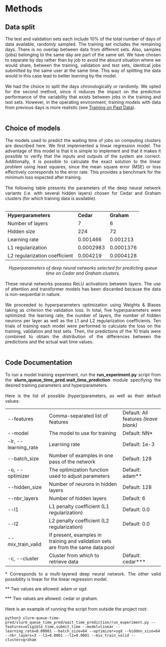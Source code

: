 # Methods


## Data split

<div align="justify">The test and validation sets each include 10% of the total number of days of data available, randomly sampled. The training set includes the remaining days. There is no overlap between data from different sets. Also, samples (jobs) belonging to the same day are part of the same set. We have chosen to separate by day rather than by job to avoid the absurd situation where we would share, between the training, validation and test sets, identical jobs submitted by the same user at the same time. This way of splitting the data would in this case lead to better learning by the model.
<br></br>
We had the choice to split the days chronologically or randomly. We opted for the second method, since it reduces the impact on the predictive performance of the variability that exists between jobs in the training and test sets. However, in the operating environment, training models with data from previous days is more realistic (see <a href="docs/3_Train_on_past_data">Training on Past Data</a>).
<br></br>
</div>

## Choice of models

<div align="justify">The models used to predict the waiting time of jobs on computing clusters are described here. We first implemented a linear regression model. The advantage of this model is that it is simple to implement and that it makes it possible to verify that the inputs and outputs of the system are correct. Additionally, it is possible to calculate the exact solution to the linear problem using least squares, since the mean square error (MSE) or loss effectively corresponds to the error rate. This provides a benchmark for the minimum loss expected after training.
<br></br>
The following table presents the parameters of the deep neural network variants (i.e. with several hidden layers) chosen for Cedar and Graham clusters (for which training data is available).
<br></br>
<div align="center">
<table>
  <tr>
   <td><strong>Hyperparameters</strong>
   </td>
   <td><strong>Cedar</strong>
   </td>
   <td><strong>Graham</strong>
   </td>
  </tr>
  <tr>
   <td>Number of layers
   </td>
   <td>7
   </td>
   <td>6
   </td>
  </tr>
  <tr>
   <td>Hidden size
   </td>
   <td>224
   </td>
   <td>72
   </td>
  </tr>
  <tr>
   <td>Learning rate
   </td>
   <td>0.001466
   </td>
   <td>0.001213
   </td>
  </tr>
  <tr>
   <td>L1 regularization
   </td>
   <td>0.0002983
   </td>
   <td>0.0001376
   </td>
  </tr>
  <tr>
   <td>L2 regularization coefficient
   </td>
   <td>0.004219
   </td>
   <td>0.0004128
   </td>
  </tr>
</table>
<i>Hyperparameters of deep neural networks selected for predicting queue time on Cedar and Graham clusters.
</i>
</div>
<br>
These neural networks possess ReLU activations between layers. The use of attention and transformer models has been discarded because the data is non-sequential in nature.
<br></br>
We proceeded to hyperparameters optimization using Weights & Biases taking as criterion the validation loss. In total, five hyperparameters were optimized: the learning rate, the number of layers, the number of hidden neurons per layer as well as the L1 and L2 regularization coefficients. Ten trials of training each model were performed to calculate the loss on the training, validation and test sets. Then, the predictions of the 10 trials were combined to obtain the distribution of the differences between the predictions and the actual wait time values.
<br></br>
</div>

## Code Documentation

<div align="justify">To run a model training experiment, run the <b>run_experiment.py</b> script from the <b>slurm_queue_time_pred.wait_time_prediction</b> module specifying the desired training parameters and hyperparameters.
<br></br>
Here is the list of possible (hyper)parameters, as well as their default values:
</div>
<table>
 <tr>
  <td>--features
  </td>	 	
  <td>Comma-separated list of features
  </td>
  <td>Default: All features <i>(leave blank)</i>
  </td>
 </tr>
  <tr>
  <td>--model
  </td>	 	
  <td>The model to use for training
  </td>
  <td>Default: NN*
  </td>
 </tr>
 <tr>
  <td>-lr, --learning_rate
  </td>	 	
  <td>Learning rate
  </td>
  <td>Default: 1e-3
  </td>
 </tr>
 <tr>
  <td>--batch_size
  </td>	 	
  <td>Number of examples in one pass of the network
  </td>
  <td>Default: 128
  </td>
 </tr>
 <tr>
  <td>-o, --optimizer
  </td>	 	
  <td>The optimization function used to adjust parameters
  </td>
  <td>Default: adam**
  </td>
 </tr>
 <tr>
  <td>--hidden_size
  </td>	 	
  <td>Number of neurons in hidden layers
  </td>
  <td>Default: 128
  </td>
 </tr>
 <tr>
  <td>--nbr_layers
  </td>	 	
  <td>Number of hidden layers
  </td>
  <td>Default: 6
  </td>
 </tr>
 <tr>
  <td>--l1
  </td>	 	
  <td>L1 penalty coefficient (L1 regularization)
  </td>
  <td>Default: 0.0
  </td>
 </tr>
 <tr>
  <td>--l2
  </td>	 	
  <td>L2 penalty coefficient (L2 regularization)
  </td>
  <td>Default: 0.0
  </td>
 </tr>
 <tr>
  <td>--mix_train_valid
  </td>	 	
  <td>If present, examples in training and validation sets are from the same data pool
  </td>
  <td>
  </td>
 </tr>
 <tr>
  <td>-c, --cluster
  </td>	 	
  <td>Cluster from which to retrieve data
  </td>
  <td>Default: cedar***
  </td>
 </tr>
</table>

<div align="justify">
* Corresponds to a multi-layered deep neural network. The other valid possibility is linear for the linear regression model.

** Two values ​​are allowed: adam or sgd.

*** Two values ​​are allowed: cedar or graham.
<br><br>
Here is an example of running the script from outside the project root:
</div>

```
python3 slurm-queue-time-pred/slurm_queue_time_pred/wait_time_prediction/run_experiment.py --features=eligible_time,submit_time --model=linear -- learning_rate=0.00001 --batch_size=64 --optimizer=sgd --hidden_size=64 --nbr_layers=3 --l1=0.0001 --l2=0.0001 --mix_train_valid --cluster=graham
```